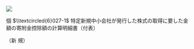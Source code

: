 ![](https://www.nta.go.jp/tmp/c5aab006-f8f0-4ff6-ad1e-a2997995644c/images/af5310e5eeb79fd1b84d42f5f961e1e83eeaae701a7006f87bd4fcda5a7f865d.jpg)

個 $\\textcircled{6}027-1$ 特定新規中小会社が発行した株式の取得に要した金額の寄附金控除額の計算明細書（付表）

（新 規）